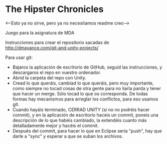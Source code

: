 The Hipster Chronicles
======================

<--Esto ya no sirve, pero ya no necesitamos readme creo-->

Juego para la asignatura de MDA

Instrucciones para crear el repositorio sacadas de http://dmayance.com/git-and-unity-projects/

Para usar git:

- Bajaros la aplicación de escritorio de GitHub, seguid las instrucciones, y descargaros el repo en vuestro ordenador.
- Abrid la carpeta del repo con Unity.
- Cread lo que queráis, cambiad lo que queráis, pero muy importante, como siempre no tocad cosas de otra gente para no liarla parda y tener que hacer un merge. Sólo tocad lo que os corresponda. De todas formas hay mecanismos para arreglar los conflictos, para eso usamos git.
- Cuando hayáis terminado, CERRAD UNITY (si no no podréis hacer commit), y en la aplicación de escritorio haceis un commit, poneis una descripción de lo que habéis cambiado, la extendéis cuanto más detalladamente mejor y hacéis el commit.
- Después del commit, para hacer lo que en Eclipse sería "push", hay que darle a "sync" y esperar a que se suban los archivos.
